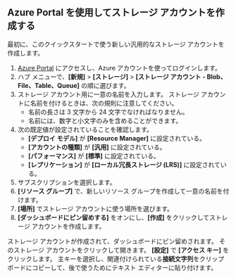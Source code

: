 ## <a name="create-a-storage-account-using-the-azure-portal"></a>Azure Portal を使用してストレージ アカウントを作成する

最初に、このクイックスタートで使う新しい汎用的なストレージ アカウントを作成します。 

1. [Azure Portal](https://portal.azure.com) にアクセスし、Azure アカウントを使ってログインします。 
2. ハブ メニューで、**[新規]** > **[ストレージ]** > **[ストレージ アカウント - Blob、File、Table、Queue]** の順に選びます。 
3. ストレージ アカウント用に一意の名前を入力します。 ストレージ アカウントに名前を付けるときは、次の規則に注意してください。
    - 名前の長さは 3 文字から 24 文字でなければなりません。
    - 名前には、数字と小文字のみを含めることができます。
4. 次の既定値が設定されていることを確認します。 
    - **[デプロイ モデル]** が **[Resource Manager]** に設定されている。
    - **[アカウントの種類]** が **[汎用]** に設定されている。
    - **[パフォーマンス]** が **[標準]** に設定されている。
    - **[レプリケーション]** が **[ローカル冗長ストレージ (LRS)]** に設定されている。
5. サブスクリプションを選択します。 
6. **[リソース グループ]** で、新しいリソース グループを作成して一意の名前を付けます。 
7. **[場所]** でストレージ アカウントに使う場所を選びます。
8. **[ダッシュボードにピン留めする]** をオンにし、**[作成]** をクリックしてストレージ アカウントを作成します。 

ストレージ アカウントが作成されて、ダッシュボードにピン留めされます。 そのストレージ アカウントをクリックして開きます。 **[設定]** で **[アクセス キー]** をクリックします。 主キーを選択し、関連付けられている**接続文字列**をクリップボードにコピーして、後で使うためにテキスト エディターに貼り付けます。

